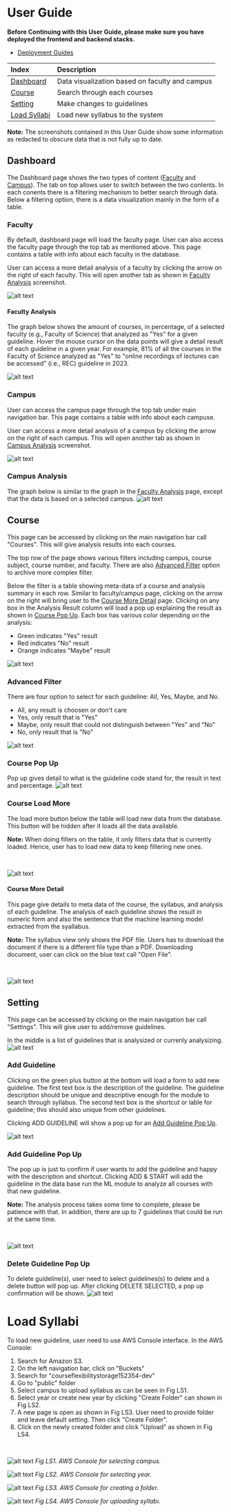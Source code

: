# User Guide

**Before Continuing with this User Guide, please make sure you have deployed the frontend and backend stacks.**

- [Deployment Guides](./DeploymentGuide.md)

| Index                                        | Description                                           |
| :------------------------------------------  | :---------------------------------------------------- |
| [Dashboard](#Dashboard)                      | Data visualization based on faculty and campus                    |
| [Course](#Course)                | Search through each courses                 |
| [Setting](#Setting)              | Make changes to guidelines                                   |
| [Load Syllabi](#Load-Syllabi)              | Load new syllabus to the system|

**Note:** The screenshots contained in this User Guide show some information as redacted to obscure data that is not fully up to date.
<br>

## Dashboard

The Dashboard page shows the two types of content ([Faculty](#Faculty) and [Campus](#Campus)). The tab on top allows user to switch between the two contents. In each conents there is a filtering mechanism to better search through data. Below a filtering option, there is a data visualization mainly in the form of a table.

### Faculty
By default, dashboard page will load the faculty page. User can also access the faculty page through the top tab as mentioned above. This page contains a table with info about each faculty in the database.

User can access a more detail analysis of a faculty by clicking the arrow on the right of each faculty. This will open another tab as shown in [Faculty Analysis](#Faculty-Analysis) screenshot.

![alt text](assets/dashboard/dashboard_faculty.png)

#### Faculty Analysis
The graph below shows the amount of courses, in percentage, of a selected faculty (e.g., Faculty of Science) that analyzed as "Yes" for a given guideline. Hover the mouse cursor on the data points will give a detail result of each guideline in a given year. For example, 81% of all the courses in the Faculty of Science analyzed as "Yes" to "online recordings of lectures can be accessed" (i.e., REC) guideline in 2023.

![alt text](assets/dashboard/dashboard_faculty_data.png)

### Campus
User can access the campus page through the top tab under main navigation bar. This page contains a table with info about each campuse.

User can access a more detail analysis of a campus by clicking the arrow on the right of each campus. This will open another tab as shown in [Campus Analysis](#Campus-Analysis) screenshot.

![alt text](assets/dashboard/dashboard_campus.png)

### Campus Analysis
The graph below is similar to the graph in the [Faculty Analysis](#Faculty-Analysis) page, except that the data is based on a selected campus.
![alt text](assets/dashboard/dashboard_campus_data.png)

## Course
This page can be accessed by clicking on the main navigation bar call "Courses". This will give analysis results into each courses.

The top row of the page shows various filters including campus, course subject, course number, and faculty. There are also [Advanced Filter](#Advanced-Filter) option to archive more complex filter. 

Below the filter is a table showing meta-data of a course and analysis summary in each row. Similar to faculty/campus page, clicking on the arrow on the right will bring user to the [Course More Detail](#Course-More-Detail) page. Clicking on any box in the Analysis Result column will load a pop up explaining the result as shown in [Course Pop Up](#Course-Pop-Up). Each box has various color depending on the analysis: 
* Green indicates "Yes" result
* Red indicates "No" result
* Orange indicates "Maybe" result

![alt text](assets/course/course_main.png)

### Advanced Filter
There are four option to select for each guideline: All, Yes, Maybe, and No.
* All, any result is choosen or don't care
* Yes, only result that is "Yes"
* Maybe, only result that could not distinguish between "Yes" and "No"
* No, only result that is "No"

![alt text](assets/course/course_main_advance_filter.png)

### Course Pop Up
Pop up gives detail to what is the guideline code stand for, the result in text and percentage.
![alt text](assets/course/course_main_info_alert.png)

### Course Load More
The load more button below the table will load new data from the database. This button will be hidden after it loads all the data available.

**Note:** When doing filters on the table, it only filters data that is currently loaded. Hence, user has to load new data to keep filtering new ones.

<br>

![alt text](assets/course/course_main_load_more.png)

#### Course More Detail
This page give details to meta data of the course, the syllabus, and analysis of each guideline. The analysis of each guideline shows the result in numeric form and also the sentence that the machine learning model extracted from the syallabus. 

**Note:** The syllabus view only shows the PDF file. Users has to download the document if there is a different file type than a PDF. Downloading document, user can click on the blue text call "Open File".

<br>

![alt text](assets/course/course_data.png)

## Setting
This page can be accessed by clicking on the main navigation bar call "Settings". This will give user to add/remove guidelines.

In the middle is a list of guidelines that is analysized or currenly analysizing.
![alt text](assets/setting/setting_main.png)

### Add Guideline
Clicking on the green plus button at the bottom will load a form to add new guideline. The first text box is the description of the guideline. The guideline description should be unique and descriptive enough for the module to search through syllabus. The second text box is the shortcut or lable for guideline; this should also unique from other guidelines.

Clicking ADD GUIDELINE will show a pop up for an [Add Guideline Pop Up](#Add-Guideline-Pop-Up).

![alt text](assets/setting/setting_main_add_guideline.png)

### Add Guideline Pop Up
The pop up is just to confirm if user wants to add the guideline and happy with the description and shortcut. Clicking ADD & START will add the guideline in the data base run the ML module to analyze all courses with that new guideline.

**Note:** The analysis process takes some time to complete, please be patience with that. In addition, there are up to 7 guidelines that could be run at the same time.

<br>

![alt text](assets/setting/setting_main_add_guideline_confirmation.png)

### Delete Guideline Pop Up
To delete guideline(s), user need to select guidelines(s) to delete and a delete button will pop up. After clicking DELETE SELECTED, a pop up confirmation will be shown.
![alt text](assets/setting/setting_main_delete_confirmation.png)


# Load Syllabi
To load new guideline, user need to use AWS Console interface. In the AWS Console: 
1. Search for Amazon S3.
2. On the left navigation bar, click on "Buckets" 
3. Search for "courseflexibilitystorage152354-dev"
4. Go to "public" folder
5. Select campus to upload syllabus as can be seen in Fig LS1.
6. Select year or create new year by clicking "Create Folder" can shown in Fig LS2.
7. A new page is open as shown in Fig LS3. User need to provide folder and leave default setting. Then click "Create Folder".
8. Click on the newly created folder and click "Upload" as shown in Fig LS4.

<br>

![alt text](assets/addGuideline/main_page.png)
*Fig LS1. AWS Console for selecting campus.*
<br>

![alt text](assets/addGuideline/main_page_load.png)
*Fig LS2. AWS Console for selecting year.*
<br>

![alt text](assets/addGuideline/main_page_create_folder.png)
*Fig LS3. AWS Console for creating a folder.*
<br>

![alt text](assets/addGuideline/main_page_load_file.png)
*Fig LS4. AWS Console for uploading syllabi.*
